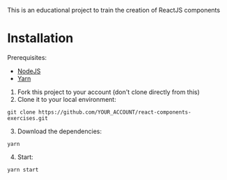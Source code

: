 This is an educational project to train the creation of ReactJS components

# Installation

Prerequisites:
- [NodeJS](https://nodejs.org/)
- [Yarn](https://yarnpkg.com/) 

1. Fork this project to your account (don't clone directly from this)
2. Clone it to your local environment:
```
git clone https://github.com/YOUR_ACCOUNT/react-components-exercises.git
```

3. Download the dependencies:
```
yarn
```

4. Start:
```
yarn start
```
